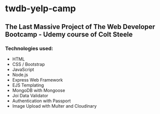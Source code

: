 # twdb-yelp-camp

## The Last Massive Project of The Web Developer Bootcamp - Udemy course of Colt Steele

### Technologies used:

- HTML
- CSS / Bootstrap
- JavaScript
- Node.js
- Express Web Framework
- EJS Templating
- MongoDB with Mongoose
- Joi Data Validator
- Authentication with Passport
- Image Upload with Multer and Cloudinary
